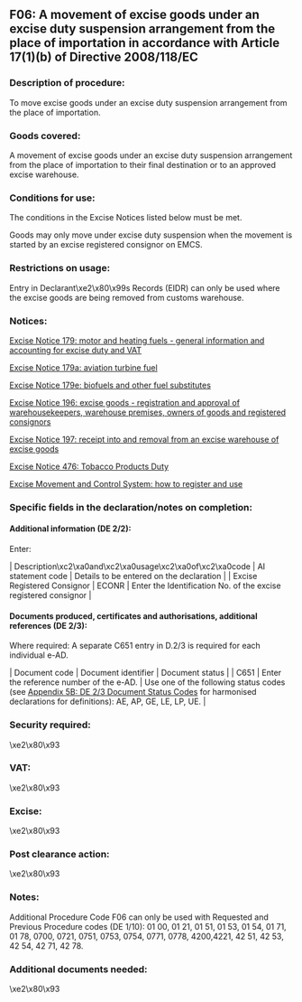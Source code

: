 F06: A movement of excise goods under an excise duty suspension arrangement from the place of importation in accordance with Article 17(1)(b) of Directive 2008/118/EC
----------------------------------------------------------------------------------------------------------------------------------------------------------------------

### Description of procedure:

To move excise goods under an excise duty suspension arrangement from the place of importation.

### Goods covered:

A movement of excise goods under an excise duty suspension arrangement from the place of importation to their final destination or to an approved excise warehouse.

### Conditions for use:

The conditions in the Excise Notices listed below must be met.

Goods may only move under excise duty suspension when the movement is started by an excise registered consignor on EMCS.

### Restrictions on usage:

Entry in Declarant\xe2\x80\x99s Records (EIDR) can only be used where the excise goods are being removed from customs warehouse.

### Notices:

[Excise Notice 179: motor and heating fuels - general information and accounting for excise duty and VAT](https://www.gov.uk/government/publications/excise-notice-179-motor-and-heating-fuels-general-information-and-accounting-for-excise-duty-and-vat)

[Excise Notice 179a: aviation turbine fuel](https://www.gov.uk/government/publications/excise-notice-179a-aviation-turbine-fuel)

[Excise Notice 179e: biofuels and other fuel substitutes](https://www.gov.uk/government/publications/excise-notice-179e-biofuels-and-other-fuel-substitutes)

[Excise Notice 196: excise goods - registration and approval of warehousekeepers, warehouse premises, owners of goods and registered consignors](https://www.gov.uk/government/publications/excise-notice-196-excise-goods-registration-and-approval-of-warehousekeepers-warehouse-premises-owners-of-goods-and-registered-consignors)

[Excise Notice 197: receipt into and removal from an excise warehouse of excise goods](https://www.gov.uk/government/publications/excise-notice-197-receipt-into-and-removal-from-an-excise-warehouse-of-excise-goods)

[Excise Notice 476: Tobacco Products Duty](https://www.gov.uk/government/publications/excise-notice-476-tobacco-products-duty)

[Excise Movement and Control System: how to register and use](https://www.gov.uk/guidance/excise-movement-and-control-system-how-to-register-and-use)

### Specific fields in the declaration/notes on completion:

#### Additional information (DE 2/2):

Enter:



  |  Description\xc2\xa0and\xc2\xa0usage\xc2\xa0of\xc2\xa0code |  AI statement code |  Details to be entered on the declaration | 
   |  Excise Registered Consignor |  ECONR |  Enter the Identification No. of the excise registered consignor | 
 
#### Documents produced, certificates and authorisations, additional references (DE 2/3):

Where required: A separate C651 entry in D.2/3 is required for each individual e-AD.



  |  Document code |  Document identifier |  Document status | 
   |  C651 |  Enter the reference number of the e-AD. |  Use one of the following status codes (see [Appendix 5B: DE 2/3 Document Status Codes](https://www.gov.uk/guidance/data-element-23-document-status-codes-of-the-customs-declaration-service-cds) for harmonised declarations for definitions): AE, AP, GE, LE, LP, UE. | 
 
### Security required:

\xe2\x80\x93

### VAT:

\xe2\x80\x93

### Excise:

\xe2\x80\x93

### Post clearance action:

\xe2\x80\x93

### Notes:

Additional Procedure Code F06 can only be used with Requested and Previous Procedure codes (DE 1/10): 01 00, 01 21, 01 51, 01 53, 01 54, 01 71, 01 78, 0700, 0721, 0751, 0753, 0754, 0771, 0778, 4200,4221, 42 51, 42 53, 42 54, 42 71, 42 78.

### Additional documents needed:

\xe2\x80\x93

